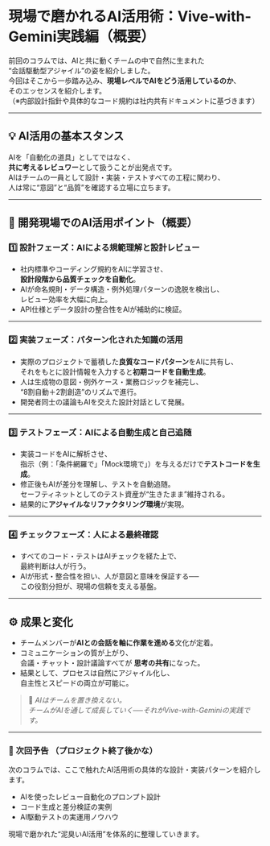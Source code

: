 # 現場で磨かれるAI活用術：Vive-with-Gemini実践編（概要）

前回のコラムでは、AIと共に動くチームの中で自然に生まれた  
“会話駆動型アジャイル”の姿を紹介しました。  
今回はそこから一歩踏み込み、**現場レベルでAIをどう活用しているのか**、  
そのエッセンスを紹介します。  
（※内部設計指針や具体的なコード規約は社内共有ドキュメントに基づきます）

---

## 💡 AI活用の基本スタンス
AIを「自動化の道具」としてではなく、  
**共に考えるレビュワー**として扱うことが出発点です。  
AIはチームの一員として設計・実装・テストすべての工程に関わり、  
人は常に“意図”と“品質”を確認する立場に立ちます。

---

## 🧭 開発現場でのAI活用ポイント（概要）

### 1️⃣ 設計フェーズ：AIによる規範理解と設計レビュー
- 社内標準やコーディング規約をAIに学習させ、  
  **設計段階から品質チェックを自動化**。  
- AIが命名規則・データ構造・例外処理パターンの逸脱を検出し、  
  レビュー効率を大幅に向上。  
- API仕様とデータ設計の整合性をAIが補助的に検証。

---

### 2️⃣ 実装フェーズ：パターン化された知識の活用
- 実際のプロジェクトで蓄積した**良質なコードパターン**をAIに共有し、  
  それをもとに設計情報を入力すると**初期コードを自動生成**。  
- 人は生成物の意図・例外ケース・業務ロジックを補完し、  
  “8割自動＋2割創造”のリズムで進行。  
- 開発者同士の議論もAIを交えた設計対話として発展。

---

### 3️⃣ テストフェーズ：AIによる自動生成と自己追随
- 実装コードをAIに解析させ、  
  指示（例：「条件網羅で」「Mock環境で」）を与えるだけで**テストコードを生成**。  
- 修正後もAIが差分を理解し、テストを自動追随。  
  セーフティネットとしてのテスト資産が“生きたまま”維持される。  
- 結果的に**アジャイルなリファクタリング環境**が実現。

---

### 4️⃣ チェックフェーズ：人による最終確認
- すべてのコード・テストはAIチェックを経た上で、  
  最終判断は人が行う。  
- AIが形式・整合性を担い、人が意図と意味を保証する──  
  この役割分担が、現場の信頼を支える基盤。

---

## ⚙️ 成果と変化
- チームメンバーが**AIとの会話を軸に作業を進める**文化が定着。  
- コミュニケーションの質が上がり、  
  会議・チャット・設計議論すべてが **思考の共有**になった。  
- 結果として、プロセスは自然にアジャイル化し、  
  自主性とスピードの両立が可能に。

> 💬 *AIはチームを置き換えない。  
> チームがAIを通して成長していく──それがVive-with-Geminiの実践です。*

---

### 🔗 次回予告 （プロジェクト終了後かな）
次のコラムでは、ここで触れたAI活用術の具体的な設計・実装パターンを紹介します。  
- AIを使ったレビュー自動化のプロンプト設計  
- コード生成と差分検証の実例  
- AI駆動テストの実運用ノウハウ  

現場で磨かれた“泥臭いAI活用”を体系的に整理していきます。
